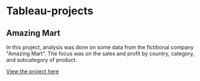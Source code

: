 # Tableau-projects

## Amazing Mart 
In this project, analysis was done on some data from the fictitional company "Amazing Mart".
The focus was on the sales and profit by country, category, and subcategory of product.

[View the project here](https://public.tableau.com/views/order_breakdown/Dashboard1?:language=en-US&publish=yes&:display_count=n&:origin=viz_share_link)
